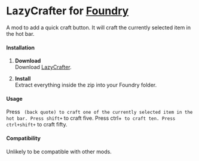 # LazyCrafter for [Foundry](https://www.foundry-game.com/)

A mod to add a quick craft button.  It will craft the currently selected item in the hot bar.

#### Installation

1. **Download**  
Download [LazyCrafter](https://github.com/erkle64/LazyCrafter/releases).

2. **Install**  
Extract everything inside the zip into your Foundry folder.

#### Usage

Press `` (back quote) to craft one of the currently selected item in the hot bar.
Press shift+`` to craft five.
Press ctrl+`` to craft ten.
Press ctrl+shift+`` to craft fifty.

#### Compatibility

Unlikely to be compatible with other mods.
